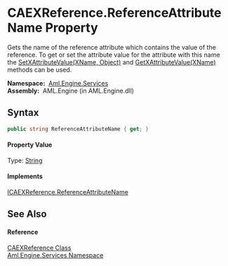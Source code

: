 CAEXReference.ReferenceAttributeName Property
=============================================
Gets the name of the reference attribute which contains the value of the reference. To get or set the attribute value for the attribute with this name the [SetXAttributeValue(XName, Object)][1] and [GetXAttributeValue(XName)][2] methods can be used.

  **Namespace:**  [Aml.Engine.Services][3]  
  **Assembly:**  AML.Engine (in AML.Engine.dll)

Syntax
------

```csharp
public string ReferenceAttributeName { get; }
```

#### Property Value
Type: [String][4]
#### Implements
[ICAEXReference.ReferenceAttributeName][5]  


See Also
--------

#### Reference
[CAEXReference Class][6]  
[Aml.Engine.Services Namespace][3]  

[1]: ../../Aml.Engine.CAEX/CAEXWrapper/SetXAttributeValue.md
[2]: ../../Aml.Engine.CAEX/CAEXWrapper/GetXAttributeValue.md
[3]: ../README.md
[4]: https://docs.microsoft.com/dotnet/api/system.string
[5]: ../../Aml.Engine.Services.Interfaces/ICAEXReference/ReferenceAttributeName.md
[6]: README.md
[7]: https://www.automationml.org
[8]: ../../icons/logoShade.png